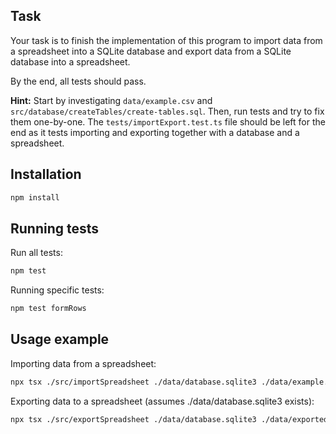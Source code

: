 ## Task

Your task is to finish the implementation of this program to import data from a spreadsheet into a SQLite database and export data from a SQLite database into a spreadsheet.

By the end, all tests should pass.

**Hint:** Start by investigating `data/example.csv` and `src/database/createTables/create-tables.sql`. Then, run tests and try to fix them one-by-one. The `tests/importExport.test.ts` file should be left for the end as it tests importing and exporting together with a database and a spreadsheet.

## Installation

```bash
npm install
```

## Running tests

Run all tests:

```bash
npm test
```

Running specific tests:

```bash
npm test formRows
```

## Usage example

Importing data from a spreadsheet:

```bash
npx tsx ./src/importSpreadsheet ./data/database.sqlite3 ./data/example.csv
```

Exporting data to a spreadsheet (assumes ./data/database.sqlite3 exists):

```bash
npx tsx ./src/exportSpreadsheet ./data/database.sqlite3 ./data/exported.csv
```
